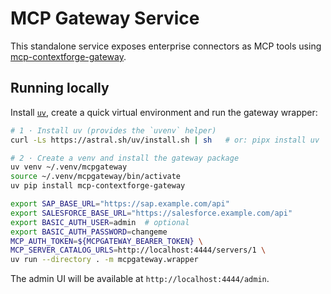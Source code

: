 # MCP Gateway Service

This standalone service exposes enterprise connectors as MCP tools using
[mcp-contextforge-gateway](https://github.com/IBM/mcp-context-forge).

## Running locally

Install [`uv`](https://github.com/astral-sh/uv), create a quick virtual
environment and run the gateway wrapper:

```bash
# 1 · Install uv (provides the `uvenv` helper)
curl -Ls https://astral.sh/uv/install.sh | sh   # or: pipx install uv

# 2 · Create a venv and install the gateway package
uv venv ~/.venv/mcpgateway
source ~/.venv/mcpgateway/bin/activate
uv pip install mcp-contextforge-gateway

export SAP_BASE_URL="https://sap.example.com/api"
export SALESFORCE_BASE_URL="https://salesforce.example.com/api"
export BASIC_AUTH_USER=admin  # optional
export BASIC_AUTH_PASSWORD=changeme
MCP_AUTH_TOKEN=${MCPGATEWAY_BEARER_TOKEN} \
MCP_SERVER_CATALOG_URLS=http://localhost:4444/servers/1 \
uv run --directory . -m mcpgateway.wrapper
```

The admin UI will be available at `http://localhost:4444/admin`.
